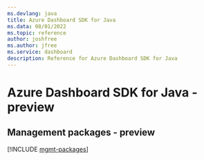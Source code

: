 ```yaml
---
ms.devlang: java
title: Azure Dashboard SDK for Java
ms.data: 08/01/2022
ms.topic: reference
author: joshfree
ms.author: jfree
ms.service: dashboard
description: Reference for Azure Dashboard SDK for Java
---
```

# Azure Dashboard SDK for Java - preview

## Management packages - preview
[!INCLUDE [mgmt-packages](dashboard-mgmt-index.md)]